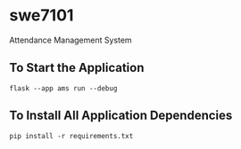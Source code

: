 # swe7101
Attendance Management System

## To Start the Application 
   `flask --app ams run --debug`

## To Install All Application Dependencies
   `pip install -r requirements.txt`

